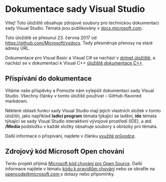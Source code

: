 # <a name="visual-studio-documentation"></a>Dokumentace sady Visual Studio

Vítej! Toto úložiště obsahuje zdrojové soubory pro technickou dokumentaci sady Visual Studio. Témata jsou publikovány v [docs.microsoft.com](https://docs.microsoft.com/visualstudio).

Toto úložiště se přesunul 23. června 2017 od https://github.com/Microsoft/vsdocs. Tady přesměruje přenosy na staré adresy URL.

Dokumentace pro Visual Basic a Visual C# se nachází v [dotnet úložiště](https://github.com/dotnet/docs/tree/master/docs), a nachází se v dokumentaci k Visual C++ [úložiště dokumentace C++](http://github.com/MicrosoftDocs/cpp-docs).

## <a name="contribute-to-the-documentation"></a>Přispívání do dokumentace

Vítáme vaše příspěvky a Pomozte nám vylepšit dokumentaci sady Visual Studio. Všechny články v tomto úložišti používat – GitHub-flavored markdown.

Některé oblasti funkcí sady Visual Studio mají jejich vlastních složek v tomto úložišti, jako například **ladicí program** témata týkající se ladění, **ide** témata týkající se sady Visual Studio interaktivní vývojové prostředí (IDE), a atd. **/Media** podsložku v každé složky obsahuje soubory s obrázky pro témata.

Další informace o přispívání, najdete v článku [využité průvodce](CONTRIBUTING.md).

## <a name="microsoft-open-source-code-of-conduct"></a>Zdrojový kód Microsoft Open chování

Tento projekt přijímá [Microsoft kód chování pro Open Source](https://opensource.microsoft.com/codeofconduct/). Další informace najdete v tématu [kódu k pravidlům chování](https://opensource.microsoft.com/codeofconduct/faq/) nebo se obraťte na [ opencode@microsoft.com ](mailto:opencode@microsoft.com) s dotazy nebo připomínky.
